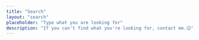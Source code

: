 ```yaml
---
title: "Search"
layout: "search"
placeholder: "Type what you are looking for"
description: "If you can't find what you're looking for, contact me.😉"
---
```

